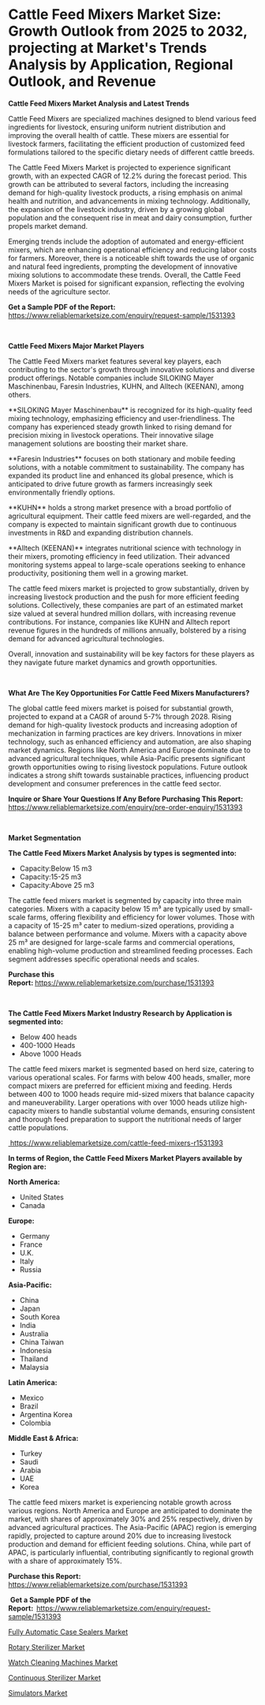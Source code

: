<p><h1>Cattle Feed Mixers Market Size: Growth Outlook from 2025 to 2032, projecting at Market's Trends Analysis by Application, Regional Outlook, and Revenue</h1></p><p><strong>Cattle Feed Mixers Market Analysis and Latest Trends</strong></p>
<p><p>Cattle Feed Mixers are specialized machines designed to blend various feed ingredients for livestock, ensuring uniform nutrient distribution and improving the overall health of cattle. These mixers are essential for livestock farmers, facilitating the efficient production of customized feed formulations tailored to the specific dietary needs of different cattle breeds.</p><p>The Cattle Feed Mixers Market is projected to experience significant growth, with an expected CAGR of 12.2% during the forecast period. This growth can be attributed to several factors, including the increasing demand for high-quality livestock products, a rising emphasis on animal health and nutrition, and advancements in mixing technology. Additionally, the expansion of the livestock industry, driven by a growing global population and the consequent rise in meat and dairy consumption, further propels market demand.</p><p>Emerging trends include the adoption of automated and energy-efficient mixers, which are enhancing operational efficiency and reducing labor costs for farmers. Moreover, there is a noticeable shift towards the use of organic and natural feed ingredients, prompting the development of innovative mixing solutions to accommodate these trends. Overall, the Cattle Feed Mixers Market is poised for significant expansion, reflecting the evolving needs of the agriculture sector.</p></p>
<p><strong>Get a Sample PDF of the Report:&nbsp;</strong> <a href="https://www.reliablemarketsize.com/enquiry/request-sample/1531393?utm_campaign=2095&utm_medium=2&utm_source=Github&utm_content=ia&utm_term=09042025&utm_id=cattle-feed-mixers">https://www.reliablemarketsize.com/enquiry/request-sample/1531393</a></p>
<p>&nbsp;</p>
<p><strong>Cattle Feed Mixers Major Market Players</strong></p>
<p><p>The Cattle Feed Mixers market features several key players, each contributing to the sector's growth through innovative solutions and diverse product offerings. Notable companies include SILOKING Mayer Maschinenbau, Faresin Industries, KUHN, and Alltech (KEENAN), among others.</p><p>**SILOKING Mayer Maschinenbau** is recognized for its high-quality feed mixing technology, emphasizing efficiency and user-friendliness. The company has experienced steady growth linked to rising demand for precision mixing in livestock operations. Their innovative silage management solutions are boosting their market share.</p><p>**Faresin Industries** focuses on both stationary and mobile feeding solutions, with a notable commitment to sustainability. The company has expanded its product line and enhanced its global presence, which is anticipated to drive future growth as farmers increasingly seek environmentally friendly options.</p><p>**KUHN** holds a strong market presence with a broad portfolio of agricultural equipment. Their cattle feed mixers are well-regarded, and the company is expected to maintain significant growth due to continuous investments in R&D and expanding distribution channels.</p><p>**Alltech (KEENAN)** integrates nutritional science with technology in their mixers, promoting efficiency in feed utilization. Their advanced monitoring systems appeal to large-scale operations seeking to enhance productivity, positioning them well in a growing market.</p><p>The cattle feed mixers market is projected to grow substantially, driven by increasing livestock production and the push for more efficient feeding solutions. Collectively, these companies are part of an estimated market size valued at several hundred million dollars, with increasing revenue contributions. For instance, companies like KUHN and Alltech report revenue figures in the hundreds of millions annually, bolstered by a rising demand for advanced agricultural technologies.</p><p>Overall, innovation and sustainability will be key factors for these players as they navigate future market dynamics and growth opportunities.</p></p>
<p>&nbsp;</p>
<p><strong>What Are The Key Opportunities For Cattle Feed Mixers Manufacturers?</strong></p>
<p><p>The global cattle feed mixers market is poised for substantial growth, projected to expand at a CAGR of around 5-7% through 2028. Rising demand for high-quality livestock products and increasing adoption of mechanization in farming practices are key drivers. Innovations in mixer technology, such as enhanced efficiency and automation, are also shaping market dynamics. Regions like North America and Europe dominate due to advanced agricultural techniques, while Asia-Pacific presents significant growth opportunities owing to rising livestock populations. Future outlook indicates a strong shift towards sustainable practices, influencing product development and consumer preferences in the cattle feed sector.</p></p>
<p><strong>Inquire or Share Your Questions If Any Before Purchasing This Report:</strong> <a href="https://www.reliablemarketsize.com/enquiry/pre-order-enquiry/1531393?utm_campaign=2095&utm_medium=2&utm_source=Github&utm_content=ia&utm_term=09042025&utm_id=cattle-feed-mixers">https://www.reliablemarketsize.com/enquiry/pre-order-enquiry/1531393</a></p>
<p>&nbsp;</p>
<p><strong>Market Segmentation</strong></p>
<p><strong>The Cattle Feed Mixers Market Analysis by types is segmented into:</strong></p>
<p><ul><li>Capacity:Below 15 m3</li><li>Capacity:15-25 m3</li><li>Capacity:Above 25 m3</li></ul></p>
<p><p>The cattle feed mixers market is segmented by capacity into three main categories. Mixers with a capacity below 15 m³ are typically used by small-scale farms, offering flexibility and efficiency for lower volumes. Those with a capacity of 15-25 m³ cater to medium-sized operations, providing a balance between performance and volume. Mixers with a capacity above 25 m³ are designed for large-scale farms and commercial operations, enabling high-volume production and streamlined feeding processes. Each segment addresses specific operational needs and scales.</p></p>
<p><strong>Purchase this Report:&nbsp;</strong><a href="https://www.reliablemarketsize.com/purchase/1531393?utm_campaign=2095&utm_medium=2&utm_source=Github&utm_content=ia&utm_term=09042025&utm_id=cattle-feed-mixers">https://www.reliablemarketsize.com/purchase/1531393</a></p>
<p>&nbsp;</p>
<p><strong>The Cattle Feed Mixers Market Industry Research by Application is segmented into:</strong></p>
<p><ul><li>Below 400 heads</li><li>400-1000 Heads</li><li>Above 1000 Heads</li></ul></p>
<p><p>The cattle feed mixers market is segmented based on herd size, catering to various operational scales. For farms with below 400 heads, smaller, more compact mixers are preferred for efficient mixing and feeding. Herds between 400 to 1000 heads require mid-sized mixers that balance capacity and maneuverability. Larger operations with over 1000 heads utilize high-capacity mixers to handle substantial volume demands, ensuring consistent and thorough feed preparation to support the nutritional needs of larger cattle populations.</p></p>
<p><a href="https://www.reliablemarketsize.com/cattle-feed-mixers-r1531393?utm_campaign=2095&utm_medium=2&utm_source=Github&utm_content=ia&utm_term=09042025&utm_id=cattle-feed-mixers">&nbsp;https://www.reliablemarketsize.com/cattle-feed-mixers-r1531393</a></p>
<p><strong>In terms of Region, the Cattle Feed Mixers Market Players available by Region are:</strong></p>
<p>
    <p> <strong> North America: </strong>
        <ul>
            <li>United States</li>
            <li>Canada</li>
        </ul>
        </p> 
    <p> <strong> Europe: </strong>
        <ul>
            <li>Germany</li>
            <li>France</li>
            <li>U.K.</li>
            <li>Italy</li>
            <li>Russia</li>
        </ul>
        </p> 
    <p> <strong> Asia-Pacific: </strong>
        <ul>
            <li>China</li>
            <li>Japan</li>
            <li>South Korea</li>
            <li>India</li>
            <li>Australia</li>
            <li>China Taiwan</li>
            <li>Indonesia</li>
            <li>Thailand</li>
            <li>Malaysia</li>
        </ul>
        </p> 
    <p> <strong> Latin America: </strong>
        <ul>
            <li>Mexico</li>
            <li>Brazil</li>
            <li>Argentina Korea</li>
            <li>Colombia</li>
        </ul>
        </p> 
    <p> <strong> Middle East & Africa: </strong>
        <ul>
            <li>Turkey</li>
            <li>Saudi</li>
            <li>Arabia</li>
            <li>UAE</li>
            <li>Korea</li>
        </ul>
    </p>
    </p>
<p><p>The cattle feed mixers market is experiencing notable growth across various regions. North America and Europe are anticipated to dominate the market, with shares of approximately 30% and 25% respectively, driven by advanced agricultural practices. The Asia-Pacific (APAC) region is emerging rapidly, projected to capture around 20% due to increasing livestock production and demand for efficient feeding solutions. China, while part of APAC, is particularly influential, contributing significantly to regional growth with a share of approximately 15%.</p></p>
<p><strong>Purchase this Report: </strong><a href="https://www.reliablemarketsize.com/purchase/1531393?utm_campaign=2095&utm_medium=2&utm_source=Github&utm_content=ia&utm_term=09042025&utm_id=cattle-feed-mixers">https://www.reliablemarketsize.com/purchase/1531393</a></p>
<p>&nbsp;<strong>Get a Sample PDF of the Report:&nbsp;&nbsp;</strong><a href="https://www.reliablemarketsize.com/enquiry/request-sample/1531393?utm_campaign=2095&utm_medium=2&utm_source=Github&utm_content=ia&utm_term=09042025&utm_id=cattle-feed-mixers">https://www.reliablemarketsize.com/enquiry/request-sample/1531393</a></p>
<p><strong></strong></p>
<p><p><a href="https://github.com/parthplagaf6/Market-Research-Report-List-1/blob/main/fully-automatic-case-sealers-market.md?utm_campaign=2095&utm_medium=2&utm_source=Github&utm_content=ia&utm_term=09042025&utm_id=cattle-feed-mixers">Fully Automatic Case Sealers Market</a></p><p><a href="https://github.com/hayasiorover/Market-Research-Report-List-1/blob/main/rotary-sterilizer-market.md?utm_campaign=2095&utm_medium=2&utm_source=Github&utm_content=ia&utm_term=09042025&utm_id=cattle-feed-mixers">Rotary Sterilizer Market</a></p><p><a href="https://github.com/tandyorandby/Market-Research-Report-List-1/blob/main/watch-cleaning-machines-market.md?utm_campaign=2095&utm_medium=2&utm_source=Github&utm_content=ia&utm_term=09042025&utm_id=cattle-feed-mixers">Watch Cleaning Machines Market</a></p><p><a href="https://github.com/janskudiony/Market-Research-Report-List-1/blob/main/continuous-sterilizer-market.md?utm_campaign=2095&utm_medium=2&utm_source=Github&utm_content=ia&utm_term=09042025&utm_id=cattle-feed-mixers">Continuous Sterilizer Market</a></p><p><a href="https://github.com/mronmizoe/Market-Research-Report-List-1/blob/main/simulators-market.md?utm_campaign=2095&utm_medium=2&utm_source=Github&utm_content=ia&utm_term=09042025&utm_id=cattle-feed-mixers">Simulators Market</a></p></p>